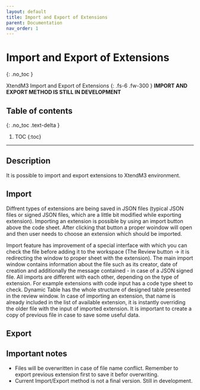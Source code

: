 ```yaml
---
layout: default
title: Import and Export of Extensions
parent: Documentation
nav_order: 1
---
```


# Import and Export of Extensions
{: .no_toc }


XtendM3 Import and Export of Extensions
{: .fs-6 .fw-300 }
**️IMPORT AND EXPORT METHOD IS STILL IN DEVELOPMENT**

## Table of contents
{: .no_toc .text-delta }

1. TOC
{:toc}

---

## Description
It is possible to import and export extensions to XtendM3 environment. 

## Import
Diffrent types of extensions are being saved in JSON files (typical JSON files or signed JSON files, which are a little bit modified while exporting extension). Importing an extension is possible by using an import button above the code sheet. After clicking that button a proper woindow will open and then user needs to choose an extension which should be imported.

<Structure of importing>
Import feature has improvement of a special interface with which you can check the file before adding it to the workspace (The Review button -> it is redirecting the window to proper sheet with the extension). The main import window contains information about the file such as its creator, date of creation and additionally the message contained - in case of a JSON signed file.

<Diffrent imports for diffrent extensions>
All imports are different with each other, depending on the type of extension. For example extensions with code input has a code type sheet to check. Dynamic Table has the whole structure of designed table presented in the review window.

<Name conflicts>
In case of importing an extension, that name is already included in the list of available extension, it is instantly overriding the older file with the input of imported extension. It is important to create a copy of previous file in case to save some useful data.

## Export

## Important notes

* Files will be overwritten in case of file name conflict. Remember to export previous extension first to save it befor overwriting.
* Current Import/Export method is not a final version. Still in development.